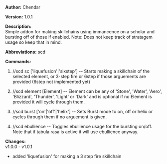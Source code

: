 **Author:** Chendar  

**Version:** 1.0.1 

**Description:**  
Simple addon for making skillchains using immancence on a scholar and bursting off of those if enabled.
Note: Does not keep track of stratagem usage so keep that in mind.

**Abbreviations:** scd

**Commands:**
 1. //scd sc ['liquefusion'|'sixstep']	 -- Starts making a skillchain of the selected element, or 3-step fire or 6step if those arguements are provided 
											(6step not implemented yet)
											
 2. //scd element [Element]				 -- Element can be any of 'Stone', 'Water', 'Aero', 'Blizzard', 'Thunder', 'Light' or 'Dark' and is optional
											if no Element is provided it will cycle through them.
											
 3. //scd burst ['on'|'off'|'helix']  	 -- Sets Burst mode to on, off or helix or cycles through them if no arguement is given.
 
 4. //scd ebullience 					 -- Toggles ebullience usage for the bursting on/off. Note that if tabula rasa is active it will use ebullience anyway.

**Changes:**  
v1.0.0 - v1.0.1
 * added 'liquefusion' for making a 3 step fire skillchain
        
